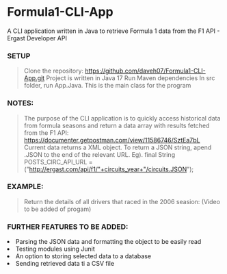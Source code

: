 # Formula1-CLI-App
A CLI application written in Java to retrieve Formula 1 data from the F1 API - Ergast Developer API 

### SETUP
> Clone the repository: https://github.com/daveh07/Formula1-CLI-App.git
> Project is written in Java 17
> Run Maven dependencies
> In src folder, run App.Java. This is the main class for the program

### NOTES:
> The purpose of the CLI application is to quickly access historical data from formula seasons and return a data array with results fetched from the F1 API: https://documenter.getpostman.com/view/11586746/SztEa7bL
> Current data returns a XML object. 
> To return a JSON string, apend .JSON to the end of the relevant URL. Eg). final String POSTS_CIRC_API_URL = ("http://ergast.com/api/f1/"+circuits_year+"/circuits.JSON");


### EXAMPLE:
> Return the details of all drivers that raced in the 2006 seasion:
> (Video to be added of progam)


### FURTHER FEATURES TO BE ADDED:
<li>Parsing the JSON data and formatting the object to be easily read</li>
<li>Testing modules using Junit</li>
<li>An option to storing selected data to a database</li>
<li>Sending retrieved data ti a CSV file</li>
